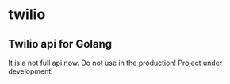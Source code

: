# twilio
## Twilio api for Golang
It is a not full api now. Do not use in the production! Project under development!
